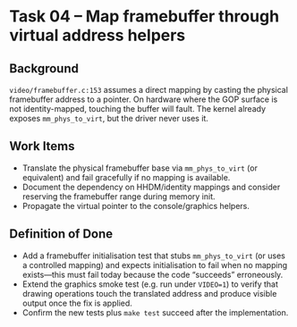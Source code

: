 # Task 04 – Map framebuffer through virtual address helpers

## Background
`video/framebuffer.c:153` assumes a direct mapping by casting the physical framebuffer address to a pointer. On hardware where the GOP surface is not identity-mapped, touching the buffer will fault. The kernel already exposes `mm_phys_to_virt`, but the driver never uses it.

## Work Items
- Translate the physical framebuffer base via `mm_phys_to_virt` (or equivalent) and fail gracefully if no mapping is available.
- Document the dependency on HHDM/identity mappings and consider reserving the framebuffer range during memory init.
- Propagate the virtual pointer to the console/graphics helpers.

## Definition of Done
- Add a framebuffer initialisation test that stubs `mm_phys_to_virt` (or uses a controlled mapping) and expects initialisation to fail when no mapping exists—this must fail today because the code “succeeds” erroneously.
- Extend the graphics smoke test (e.g. run under `VIDEO=1`) to verify that drawing operations touch the translated address and produce visible output once the fix is applied.
- Confirm the new tests plus `make test` succeed after the implementation.
